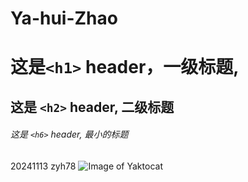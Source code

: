 # Ya-hui-Zhao
# 这是`<h1>` header，一级标题,
## 这是 `<h2>` header, 二级标题
###### 这是 `<h6>` header, 最小的标题
20241113
zyh78
![Image of Yaktocat](https://octodex.github.com/images/yaktocat.png)
